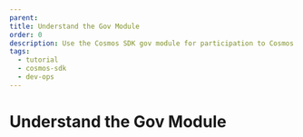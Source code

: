```yaml
---
parent:
title: Understand the Gov Module
order: 0
description: Use the Cosmos SDK gov module for participation to Cosmos SDK governance. Create proposals of any message type thanks to the new gov module.
tags:
  - tutorial
  - cosmos-sdk
  - dev-ops
---
```


# Understand the Gov Module
